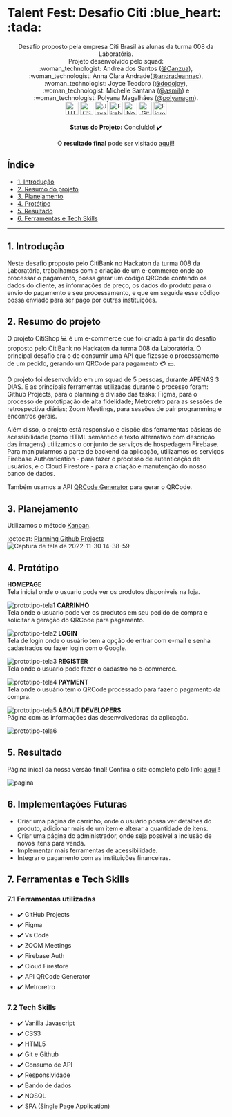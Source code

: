 
<h1> Talent Fest: Desafio Citi :blue_heart: :tada: </h1>
<div align="center">
   Desafio proposto pela empresa Citi Brasil às alunas da turma 008 da Laboratória.<br>
   Projeto desenvolvido pelo squad: <br> 
   :woman_technologist: Andrea dos Santos (<a href="https://github.com/Canzua">@Canzua</a>), <br>
   :woman_technologist: Anna Clara Andrade(<a href="https://github.com/andradeannac">@andradeannac</a>), <br>
   :woman_technologist: Joyce Teodoro (<a href="https://github.com/dodojoy">@dodojoy</a>), <br>
   :woman_technologist: Michelle Santana (<a href="https://github.com/asmih">@asmih</a>) e <br>
   :woman_technologist: Polyana Magalhães (<a href="https://github.com/polyanagm">@polyanagm</a>).<br>


   <img src="https://cdn.jsdelivr.net/gh/devicons/devicon/icons/html5/html5-original.svg" alt="HTML5" style="height: 30px;"/>
   <img src="https://cdn.jsdelivr.net/gh/devicons/devicon/icons/css3/css3-original.svg" alt="CSS3" style="height: 30px;"/>
   <img src="https://cdn.jsdelivr.net/gh/devicons/devicon/icons/javascript/javascript-original.svg" alt="JavaScript" style="height: 30px;"/>
   <img src="https://cdn.jsdelivr.net/gh/devicons/devicon/icons/firebase/firebase-plain.svg" alt="Firebase" style="height: 30px;"/>
   <img src="https://cdn.jsdelivr.net/gh/devicons/devicon/icons/nodejs/nodejs-plain.svg" alt="Node.js" style="height: 30px;"/>
   <img src="https://cdn.jsdelivr.net/gh/devicons/devicon/icons/github/github-original.svg" alt="GitHub" style="height: 30px;"/> 
   <img src="https://cdn.jsdelivr.net/gh/devicons/devicon/icons/figma/figma-original.svg" alt="Figma" style="height: 30px;"/>
  </div>
  <br>
  <div align="center">
   <strong>Status do Projeto:</strong> Concluído! ✔️
    
  O **resultado final** pode ser visitado [aqui](https://dodojoy.github.io/talent-fest-citi/)!!
  </div>


## Índice

* [1. Introdução](#1-introdução)
* [2. Resumo do projeto](#2-resumo-do-projeto) 
* [3. Planejamento](#3-planejamento)
* [4. Protótipo](#4-prototipo)
* [5. Resultado](#5-resultado)
* [6. Ferramentas e Tech Skills](#6-ferramentas-e-tech-skills)

***

## 1. Introdução

Neste  desafio proposto pelo CitiBank no Hackaton da turma 008 da Laboratória, trabalhamos com a criação de um e-commerce onde ao processar o pagamento, possa gerar um código QRCode contendo os dados do cliente, as informações de preço, os dados do produto para o envio do pagamento e seu processamento, e que em seguida esse código possa enviado para ser pago por outras instituições.


## 2. Resumo do projeto
O projeto CitiShop :computer: é um e-commerce que foi criado à partir do desafio proposto pelo CitiBank no Hackaton da turma 008 da Laboratória.
O principal desafio era o de consumir uma API que fizesse o processamento de um pedido, gerando um QRCode para pagamento :credit_card: :dollar:.

O projeto foi desenvolvido em um squad de 5 pessoas, durante APENAS 3 DIAS. E as principais ferramentas utilizadas durante o processo foram: Github Projects, para o planning e divisão das tasks; Figma, para o processo de prototipação de alta fidelidade; Metroretro para as sessões de retrospectiva diárias; Zoom Meetings, para sessões de pair programming e encontros gerais.

Além disso, o projeto está responsivo e dispõe das ferramentas básicas de acessibilidade (como HTML semântico e texto alternativo com descrição das imagens) utilizamos o conjunto de serviços de hospedagem Firebase. Para manipularmos a parte de backend da aplicação, utilizamos os serviços Firebase Authentication - para fazer o processo de autenticação de usuários, e o Cloud Firestore - para a criação e manutenção do nosso banco de dados.

Também usamos a API [QRCode Generator](https://goqr.me/api/) para gerar o QRCode.


## 3. Planejamento

Utilizamos o método [Kanban](https://www.alura.com.br/artigos/metodo-kanban).

:octocat: [Planning Github Projects](https://github.com/users/dodojoy/projects/3) 
![Captura de tela de 2022-11-30 14-38-59](https://user-images.githubusercontent.com/57406239/204869213-cab3dcb2-0cb0-47cb-8d76-1ba31e143c17.png)


## 4. Protótipo

**HOMEPAGE**<br>
Tela inicial onde o usuario pode ver os produtos disponiveis na loja.

![prototipo-tela1](https://user-images.githubusercontent.com/57406239/204919851-565a2485-2259-4b1c-b818-44e92411cb04.png)
**CARRINHO**<br>
Tela onde o usuario pode ver os produtos em seu pedido de compra e solicitar a geração do QRCode para pagamento.

![prototipo-tela2](https://user-images.githubusercontent.com/57406239/204920159-70e39160-3a25-4199-beb2-77b12554590b.png)
**LOGIN**<br>
Tela de login onde o usuário tem a opção de entrar com e-mail e senha cadastrados ou fazer login com o Google.

![prototipo-tela3](https://user-images.githubusercontent.com/57406239/204920213-9ecaa2ef-8283-4aa5-b0f1-2d0a0965174b.png)
**REGISTER**<br>
Tela onde o usuario pode fazer o cadastro no e-commerce.

![prototipo-tela4](https://user-images.githubusercontent.com/57406239/204920256-afb26d8b-eb15-4fb4-916d-be75cf0c4d0d.png)
**PAYMENT**<br>
Tela onde o usuário tem o QRCode processado para fazer o pagamento da compra.

![prototipo-tela5](https://user-images.githubusercontent.com/57406239/204920313-6574282b-180c-41c6-a200-d774dc9e02d5.png)
**ABOUT DEVELOPERS**<br>
Página com as informações das desenvolvedoras da aplicação.

![prototipo-tela6](https://user-images.githubusercontent.com/57406239/204920376-9f0b6f0f-5956-4346-8ddd-f95f8cb5069d.png)



## 5. Resultado
Página inical da nossa versão final! Confira o site completo pelo link: [aqui](https://dodojoy.github.io/talent-fest-citi/)!!

![pagina](https://user-images.githubusercontent.com/98547636/205091591-d82dd3d8-1ed5-4e44-ae2b-4861085d6e1b.jpeg)



## 6. Implementações Futuras
 <ul>
    <li>Criar uma página de carrinho, onde o usuário possa ver detalhes do produto, adicionar mais de um item e alterar a quantidade de itens.
    <li>Criar uma página do administrador, onde seja possível a inclusão de novos itens para venda.
    <li>Implementar mais ferramentas de acessibilidade.
    <li> Integrar o pagamento com as instituições financeiras.
  </ul>

## 7. Ferramentas e Tech Skills

### 7.1 Ferramentas utilizadas
  
   - ✔️ GitHub Projects
   - ✔️ Figma
   - ✔️ Vs Code
   - ✔️ ZOOM Meetings
   - ✔️ Firebase Auth
   - ✔️ Cloud Firestore
   - ✔️ API QRCode Generator
   - ✔️ Metroretro

  
### 7.2 Tech Skills

 - ✔️ Vanilla Javascript
 - ✔️ CSS3
 - ✔️ HTML5
 - ✔️ Git e Github
 - ✔️ Consumo de API
 - ✔️ Responsividade
 - ✔️ Bando de dados
 - ✔️ NOSQL
 - ✔️ SPA (Single Page Application)


